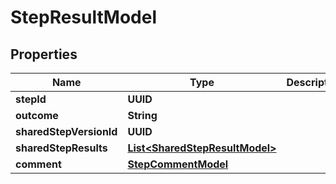 

# StepResultModel


## Properties

| Name | Type | Description | Notes |
|------------ | ------------- | ------------- | -------------|
|**stepId** | **UUID** |  |  [optional] |
|**outcome** | **String** |  |  [optional] |
|**sharedStepVersionId** | **UUID** |  |  [optional] |
|**sharedStepResults** | [**List&lt;SharedStepResultModel&gt;**](SharedStepResultModel.md) |  |  [optional] |
|**comment** | [**StepCommentModel**](StepCommentModel.md) |  |  [optional] |



